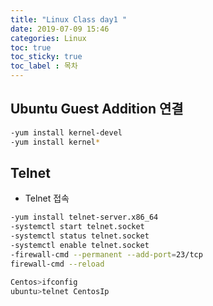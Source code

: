 ```yaml
---
title: "Linux Class day1 "
date: 2019-07-09 15:46 
categories: Linux
toc: true
toc_sticky: true
toc_label : 목차
---
```


## Ubuntu Guest Addition 연결 


```bash
-yum install kernel-devel
-yum install kernel*
```

## Telnet

- Telnet 접속

```bash
-yum install telnet-server.x86_64
-systemctl start telnet.socket
-systemctl status telnet.socket
-systemctl enable telnet.socket
-firewall-cmd --permanent --add-port=23/tcp
firewall-cmd --reload

Centos>ifconfig 
ubuntu>telnet CentosIp
```
